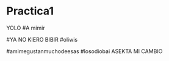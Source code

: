 # Practica1
YOLO
#A mimir

#YA NO KIERO BIBIR
#oliwis

#amimegustanmuchodeesas
#losodiobai
ASEKTA MI CAMBIO
